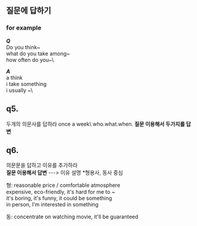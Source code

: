 ## 질문에 답하기
### for example
***Q***\
Do you think~\
what do you take among~\
how often do you~\

***A***\
a think\
i take something\
i usually ~\


## q5.
두개의 의문사를 답하라 once a week\ who.what.when.
**질문 이용해서 두가지를 답변**

## q6.
의문문을 답하고 이유를 추가하라\
**질문 이용해서 답변** ---> 이유 설명 *형용사, 동사 중심

형: reasonable price / comfortable atmosphere\
expensive, eco-friendly, it's hard for me to ~\
it's boring, it's funny, it could be something\
in person, I'm interested in something

동: concentrate on watching movie, it'll be guaranteed